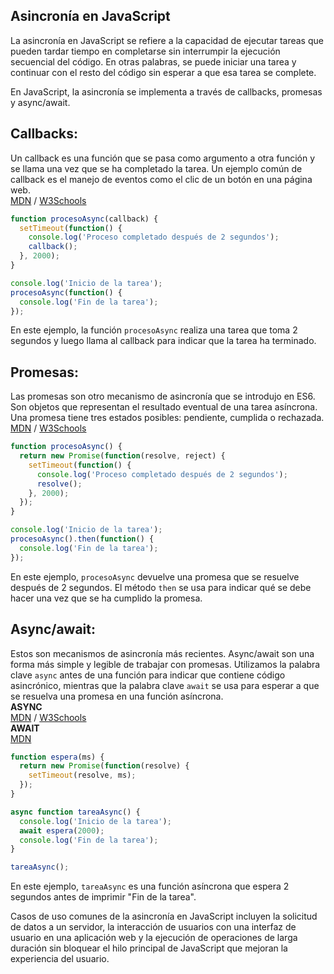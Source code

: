 ## Asincronía en JavaScript
La asincronía en JavaScript se refiere a la capacidad de ejecutar tareas que pueden tardar tiempo en completarse sin interrumpir la ejecución secuencial del código. En otras palabras, se puede iniciar una tarea y continuar con el resto del código sin esperar a que esa tarea se complete.

En JavaScript, la asincronía se implementa a través de callbacks, promesas y async/await.

## Callbacks:
 Un callback es una función que se pasa como argumento a otra función y se llama una vez que se ha completado la tarea. Un ejemplo común de callback es el manejo de eventos como el clic de un botón en una página web.  
[MDN](https://developer.mozilla.org/en-US/docs/Glossary/Callback_function) / [W3Schools](https://www.w3schools.com/js/js_callback.asp)
```javascript
function procesoAsync(callback) {
  setTimeout(function() {
    console.log('Proceso completado después de 2 segundos');
    callback();
  }, 2000);
}

console.log('Inicio de la tarea');
procesoAsync(function() {
  console.log('Fin de la tarea');
});
```

En este ejemplo, la función `procesoAsync` realiza una tarea que toma 2 segundos y luego llama al callback para indicar que la tarea ha terminado.

## Promesas:
 Las promesas son otro mecanismo de asincronía que se introdujo en ES6. Son objetos que representan el resultado eventual de una tarea asíncrona. Una promesa tiene tres estados posibles: pendiente, cumplida o rechazada.  
[MDN](https://developer.mozilla.org/en-US/docs/Web/JavaScript/Reference/Global_Objects/Promise) / [W3Schools](https://www.w3schools.com/js/js_promise.asp)
```javascript
function procesoAsync() {
  return new Promise(function(resolve, reject) {
    setTimeout(function() {
      console.log('Proceso completado después de 2 segundos');
      resolve();
    }, 2000);
  });
}

console.log('Inicio de la tarea');
procesoAsync().then(function() {
  console.log('Fin de la tarea');
});
```

En este ejemplo, `procesoAsync` devuelve una promesa que se resuelve después de 2 segundos. El método `then` se usa para indicar qué se debe hacer una vez que se ha cumplido la promesa.

## Async/await:
Estos son mecanismos de asincronía más recientes. Async/await son una forma más simple y legible de trabajar con promesas. Utilizamos la palabra clave `async` antes de una función para indicar que contiene código asincrónico, mientras que la palabra clave `await` se usa para esperar a que se resuelva una promesa en una función asíncrona.  
**ASYNC**  
[MDN](https://developer.mozilla.org/en-US/docs/Web/JavaScript/Reference/Statements/async_function) / [W3Schools](https://www.w3schools.com/js/js_async.asp)  
**AWAIT**  
[MDN](https://developer.mozilla.org/en-US/docs/Web/JavaScript/Reference/Operators/await) 
```javascript
function espera(ms) {
  return new Promise(function(resolve) {
    setTimeout(resolve, ms);
  });
}

async function tareaAsync() {
  console.log('Inicio de la tarea');
  await espera(2000);
  console.log('Fin de la tarea');
}

tareaAsync();
```

En este ejemplo, `tareaAsync` es una función asíncrona que espera 2 segundos antes de imprimir "Fin de la tarea".

Casos de uso comunes de la asincronía en JavaScript incluyen la solicitud de datos a un servidor, la interacción de usuarios con una interfaz de usuario en una aplicación web y la ejecución de operaciones de larga duración sin bloquear el hilo principal de JavaScript que mejoran la experiencia del usuario.